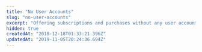 ```yaml
---
title: "No User Accounts"
slug: "no-user-accounts"
excerpt: "Offering subscriptions and purchases without any user accounts"
hidden: true
createdAt: "2018-12-18T01:33:21.396Z"
updatedAt: "2019-11-05T20:24:36.694Z"
---
```

